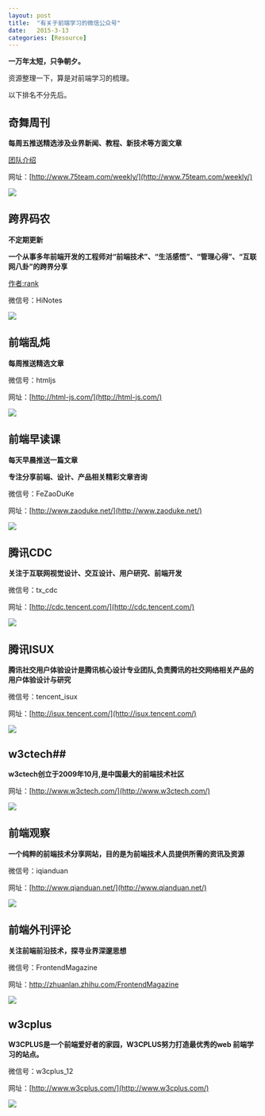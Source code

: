 ```yaml
---
layout: post
title:  "有关于前端学习的微信公众号"
date:   2015-3-13
categories: [Resource]
---
```


**一万年太短，只争朝夕。**

资源整理一下，算是对前端学习的梳理。

以下排名不分先后。

## 奇舞周刊

**每周五推送精选涉及业界新闻、教程、新技术等方面文章**

[团队介绍](http://www.75team.com/about)

网址：[http://www.75team.com/weekly/](http://www.75team.com/weekly/)

![](/images/wx/75-weekly.png)

## 跨界码农

**不定期更新**

**一个从事多年前端开发的工程师对“前端技术”、“生活感悟”、“管理心得”、“互联网八卦”的跨界分享**

[作者:rank](http://mp.weixin.qq.com/s?__biz=MzA5NDY0ODkxNA==&mid=202787061&idx=1&sn=752d54d5605bffb49c1e24ae9dadbd57#wechat_redirect)

微信号：HiNotes

![](/images/wx/rank.png)

## 前端乱炖

**每周推送精选文章**

微信号：htmljs

网址：[http://html-js.com/](http://html-js.com/)

![](/images/wx/html-js.png)


## 前端早读课

**每天早晨推送一篇文章**

**专注分享前端、设计、产品相关精彩文章咨询**

微信号：FeZaoDuKe

网址：[http://www.zaoduke.net/](http://www.zaoduke.net/)

![](/images/wx/zaoduke.jpg)

## 腾讯CDC

**关注于互联网视觉设计、交互设计、用户研究、前端开发**

微信号：tx_cdc

网址：[http://cdc.tencent.com/](http://cdc.tencent.com/)

![](/images/wx/tencent-cdc.jpg)

## 腾讯ISUX


**腾讯社交用户体验设计是腾讯核心设计专业团队,负责腾讯的社交网络相关产品的用户体验设计与研究**

微信号：tencent_isux

网址：[http://isux.tencent.com/](http://isux.tencent.com/)

![](/images/wx/tencent-isux.png)

## w3ctech## 

**w3ctech创立于2009年10月,是中国最大的前端技术社区**

网址：[http://www.w3ctech.com/](http://www.w3ctech.com/)

![](/images/wx/w3ctech.jpg)

## 前端观察

**一个纯粹的前端技术分享网站，目的是为前端技术人员提供所需的资讯及资源**

微信号：iqianduan

网址：[http://www.qianduan.net/](http://www.qianduan.net/)

![](/images/wx/iqianduan.jpg)

## 前端外刊评论

**关注前端前沿技术，探寻业界深邃思想**

微信号：FrontendMagazine

网址：[http://zhuanlan.zhihu.com/FrontendMagazine ](http://zhuanlan.zhihu.com/FrontendMagazine )

![](/images/wx/fe.jpg)

## w3cplus

**W3CPLUS是一个前端爱好者的家园，W3CPLUS努力打造最优秀的web 前端学习的站点。**

微信号：w3cplus_12

网址：[http://www.w3cplus.com/](http://www.w3cplus.com/)

![](/images/wx/w3cplus.jpg)
